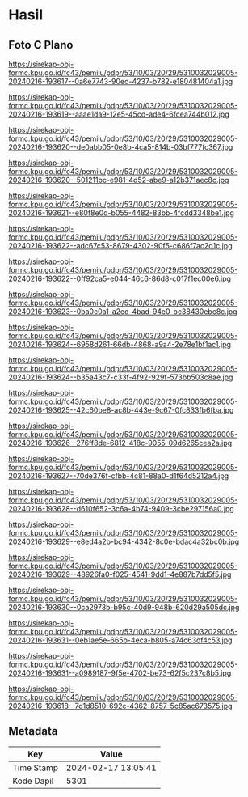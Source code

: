 # Hasil

## Foto C Plano

https://sirekap-obj-formc.kpu.go.id/fc43/pemilu/pdpr/53/10/03/20/29/5310032029005-20240216-193617--0a6e7743-90ed-4237-b782-e180481404a1.jpg

https://sirekap-obj-formc.kpu.go.id/fc43/pemilu/pdpr/53/10/03/20/29/5310032029005-20240216-193619--aaae1da9-12e5-45cd-ade4-6fcea744b012.jpg

https://sirekap-obj-formc.kpu.go.id/fc43/pemilu/pdpr/53/10/03/20/29/5310032029005-20240216-193620--de0abb05-0e8b-4ca5-814b-03bf777fc367.jpg

https://sirekap-obj-formc.kpu.go.id/fc43/pemilu/pdpr/53/10/03/20/29/5310032029005-20240216-193620--501211bc-e981-4d52-abe9-a12b371aec8c.jpg

https://sirekap-obj-formc.kpu.go.id/fc43/pemilu/pdpr/53/10/03/20/29/5310032029005-20240216-193621--e80f8e0d-b055-4482-83bb-4fcdd3348be1.jpg

https://sirekap-obj-formc.kpu.go.id/fc43/pemilu/pdpr/53/10/03/20/29/5310032029005-20240216-193622--adc67c53-8679-4302-90f5-c686f7ac2d1c.jpg

https://sirekap-obj-formc.kpu.go.id/fc43/pemilu/pdpr/53/10/03/20/29/5310032029005-20240216-193622--0ff92ca5-e044-46c6-86d8-c017f1ec00e6.jpg

https://sirekap-obj-formc.kpu.go.id/fc43/pemilu/pdpr/53/10/03/20/29/5310032029005-20240216-193623--0ba0c0a1-a2ed-4bad-94e0-bc38430ebc8c.jpg

https://sirekap-obj-formc.kpu.go.id/fc43/pemilu/pdpr/53/10/03/20/29/5310032029005-20240216-193624--6958d261-66db-4868-a9a4-2e78e1bf1ac1.jpg

https://sirekap-obj-formc.kpu.go.id/fc43/pemilu/pdpr/53/10/03/20/29/5310032029005-20240216-193624--b35a43c7-c33f-4f92-929f-573bb503c8ae.jpg

https://sirekap-obj-formc.kpu.go.id/fc43/pemilu/pdpr/53/10/03/20/29/5310032029005-20240216-193625--42c60be8-ac8b-443e-9c67-0fc833fb6fba.jpg

https://sirekap-obj-formc.kpu.go.id/fc43/pemilu/pdpr/53/10/03/20/29/5310032029005-20240216-193626--276ff8de-6812-418c-9055-09d6265cea2a.jpg

https://sirekap-obj-formc.kpu.go.id/fc43/pemilu/pdpr/53/10/03/20/29/5310032029005-20240216-193627--70de376f-cfbb-4c81-88a0-d1f64d5212a4.jpg

https://sirekap-obj-formc.kpu.go.id/fc43/pemilu/pdpr/53/10/03/20/29/5310032029005-20240216-193628--d610f652-3c6a-4b74-9409-3cbe297156a0.jpg

https://sirekap-obj-formc.kpu.go.id/fc43/pemilu/pdpr/53/10/03/20/29/5310032029005-20240216-193629--e8ed4a2b-bc94-4342-8c0e-bdac4a32bc0b.jpg

https://sirekap-obj-formc.kpu.go.id/fc43/pemilu/pdpr/53/10/03/20/29/5310032029005-20240216-193629--48926fa0-f025-4541-9dd1-4e887b7dd5f5.jpg

https://sirekap-obj-formc.kpu.go.id/fc43/pemilu/pdpr/53/10/03/20/29/5310032029005-20240216-193630--0ca2973b-b95c-40d9-948b-620d29a505dc.jpg

https://sirekap-obj-formc.kpu.go.id/fc43/pemilu/pdpr/53/10/03/20/29/5310032029005-20240216-193631--0eb1ae5e-665b-4eca-b805-a74c63df4c53.jpg

https://sirekap-obj-formc.kpu.go.id/fc43/pemilu/pdpr/53/10/03/20/29/5310032029005-20240216-193631--a0989187-9f5e-4702-be73-62f5c237c8b5.jpg

https://sirekap-obj-formc.kpu.go.id/fc43/pemilu/pdpr/53/10/03/20/29/5310032029005-20240216-193618--7d1d8510-692c-4362-8757-5c85ac673575.jpg


## Metadata

| Key        | Value               |
| ---------- | ------------------- |
| Time Stamp | 2024-02-17 13:05:41 |
| Kode Dapil | 5301                |



